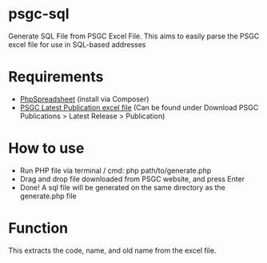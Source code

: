 # psgc-sql
Generate SQL File from PSGC Excel File. This aims to easily parse the PSGC excel file for use in SQL-based addresses

# Requirements
- [PhpSpreadsheet](https://phpspreadsheet.readthedocs.io/en/latest/#installation) (install via Composer)
- [PSGC Latest Publication excel file](https://psa.gov.ph/classification/psgc/) (Can be found under Download PSGC Publications > Latest Release > Publication)

# How to use
- Run PHP file via terminal / cmd: php path/to/generate.php
- Drag and drop file downloaded from PSGC website, and press Enter
- Done! A sql file will be generated on the same directory as the generate.php file

# Function
This extracts the code, name, and old name from the excel file.
